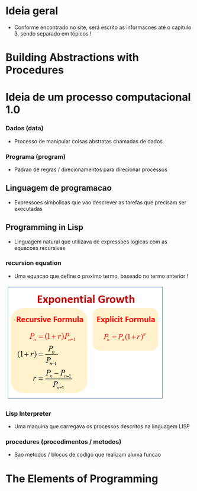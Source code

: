 # Ideia geral 
- Conforme encontrado no site, será escrito as informacoes até o capítulo 3, sendo separado em tópicos !

# Building Abstractions with Procedures
# Ideia de um processo computacional 1.0
### Dados (data)
- Processo de manipular coisas abstratas chamadas de dados
### Programa (program)
- Padrao de regras / direcionamentos para direcionar processos 
## Linguagem de programacao
- Expressoes simbolicas que vao descrever as tarefas que precisam ser executadas

## Programming in Lisp
- Linguagem natural que utilizava de expressoes logicas com as equacoes recursivas
### recursion equation
- Uma equacao que define o proximo termo, baseado no termo anterior !

![Exemplo de equacao recursiva](../assets/exponential-growth-recursive.png)
### Lisp Interpreter
- Uma maquina que carregava os processos descritos na linguagem LISP
### procedures (procedimentos / metodos)
- Sao metodos / blocos de codigo que realizam aluma funcao

# The Elements of Programming

